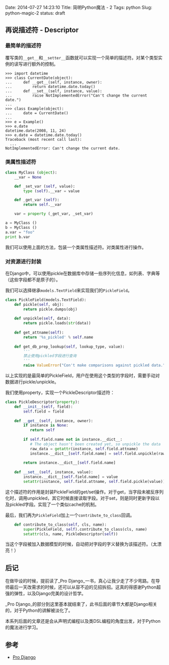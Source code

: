 Date: 2014-07-27 14:23:10 
Title: 简明Python魔法 - 2
Tags: python
Slug: python-magic-2
status: draft

## 再说描述符 - Descriptor

### 最简单的描述符

覆写类的``__get__``和``__setter__``函数就可以实现一个简单的描述符。对某个类型实例的读写进行额外的控制。

```pycon
>>> import datetime
>>> class CurrentDate(object):
...     def __get__(self, instance, owner):
...         return datetime.date.today()
...     def __set__(self, instance, value):
...         raise NotImplementedError("Can't change the current date.")
...
>>> class Example(object):
...     date = CurrentDate()
...
>>> e = Example()
>>> e.date
datetime.date(2008, 11, 24)
>>> e.date = datetime.date.today()
Traceback (most recent call last):
  ...
NotImplementedError: Can't change the current date.
```

### 类属性描述符

```python
class MyClass (object):
    __var = None

    def _set_var (self, value):
        type (self).__var = value

    def _get_var (self):
        return self.__var

    var = property (_get_var, _set_var)

a = MyClass ()
b = MyClass ()
a.var = "foo"
print b.var

```

我们可以使用上面的方法，包装一个类属性描述符。对类属性进行操作。

### 对资源进行封装

在Django中，可以使用pickle在数据库中存储一些序列化信息，如列表、字典等（这些字段都不是原子的）。

我们可以选择继承``models.TextField``来实现我们的``PickleField``。

```python
class PickleField(models.TextField):
    def pickle(self, obj):
        return pickle.dumps(obj)
    
    def unpickle(self, data):
        return pickle.loads(str(data))
    
    def get_attname(self):
        return '%s_pickled' % self.name
    
    def get_db_prep_lookup(self, lookup_type, value):
        '''
        禁止使用pickled字段进行查询
        '''
        raise ValueError("Con't make comparisons against pickled data.")
```

以上实现的是最简单的PickleField，用户在使用这个类型的字段时，需要手动对数据进行pickle/unpickle。

我们使用property，实现一个PickleDescriptor描述符：

```python
class PickleDescriptor(property):
    def __init__(self, field):
        self.field = field
 
    def __get__(self, instance, owner):
        if instance is None:
           return self
 
        if self.field.name not in instance.__dict__:
           # The object hasn't been created yet, so unpickle the data
           raw_data = getattr(instance, self.field.attname)
           instance.__dict__[self.field.name] = self.field.unpickle(raw_data)
 
        return instance.__dict__[self.field.name]
 
    def __set__(self, instance, value):
        instance.__dict__[self.field.name] = value
        setattr(instance, self.field.attname, self.field.pickle(value))
```

这个描述符的作用是封装PickleField的get/set操作。对于get，当字段未被反序列化时，调用unpickled，其它时候直接读取字段。对于set，则是同时更新字段以及pickled字段。实现了一个类似cache的机制。

最后，我们再为``PickleField``加上一个``contribute_to_class``回调。

```python
    def contribute_to_class(self, cls, name):
        super(PickleField, self).contribute_to_class(cls, name)
        setattr(cls, name, PickleDescriptor(self))
```

当这个字段被加入数据模型的时候，自动把对字段的字义替换为该描述符。（太漂亮！）

## 后记

在做毕设的时候，提前读了_Pro Django_一书，真心让我少走了不少弯路。在导师最后一天改需求的时候，还可以从容不迫的见招拆招。这真的得感谢Python超强的弹性，以及Django完美的设计哲学。

_Pro Django_的部分到这里基本就结束了，此书后面的章节大都是Django相关的，对于Python的讲解被淡化了。

本系列后面的文章还是会从声明式编程以及类DSL编程的角度出发，对于Python的魔法进行学习。

## 参考

* [Pro Django](http://book.douban.com/subject/3086812/)
